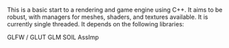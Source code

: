 This is a basic start to a rendering and game engine using C++. It aims to be robust, with managers for meshes, shaders, and textures available. It is currently single threaded. It depends on the following libraries:

GLFW / GLUT
GLM
SOIL
AssImp
